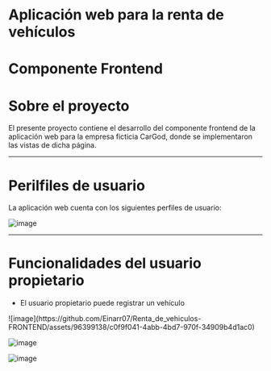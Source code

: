 # Aplicación web para la renta de vehículos

# Componente Frontend


# Sobre el proyecto
El presente proyecto contiene el desarrollo del componente frontend de la aplicación web para la empresa ficticia CarGod, donde se implementaron las vistas de dicha página.
<hr>

# Perilfiles de usuario
La aplicación web cuenta con los siguientes perfiles de usuario: 

![image](https://github.com/Einarr07/Renta_de_vehiculos-FRONTEND/assets/96399138/d0241f25-5d88-4a86-a488-fd1a79ec9d97)

<hr>

# Funcionalidades del usuario propietario
<ul>
  <li>El usuario propietario puede registrar un vehículo</li>
</ul>
![image](https://github.com/Einarr07/Renta_de_vehiculos-FRONTEND/assets/96399138/c0f9f041-4abb-4bd7-970f-34909b4d1ac0)

![image](https://github.com/Einarr07/Renta_de_vehiculos-FRONTEND/assets/96399138/40202d59-9809-4ce1-a913-40975d0b866f)


![image](https://github.com/Einarr07/Renta_de_vehiculos-FRONTEND/assets/96399138/6126822e-7f82-4598-b9f9-3aeaa61dabf2)




